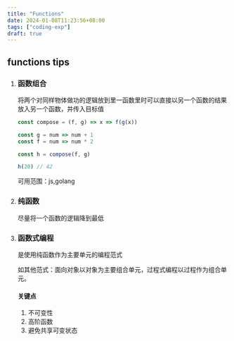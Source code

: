 ```yaml
---
title: "Functions"
date: 2024-01-08T11:23:56+08:00
tags: ["coding-exp"]
draft: true
---
```


## functions tips

1. ### 函数组合

   将两个对同样物体做功的逻辑放到里一函数里时可以直接以另一个函数的结果放入另一个函数，并传入目标值

   ```js
   const compose = (f, g) => x => f(g(x))

   const g = num => num + 1
   const f = num => num * 2

   const h = compose(f, g)

   h(20) // 42
   ```

   可用范围：js,golang

2. ### 纯函数

   尽量将一个函数的逻辑降到最低

3. ### 函数式编程

   是使用纯函数作为主要单元的编程范式

   如其他范式：面向对象以对象为主要组合单元，过程式编程以过程作为组合单元。

   #### 关键点

   1. 不可变性
   2. 高阶函数
   3. 避免共享可变状态
